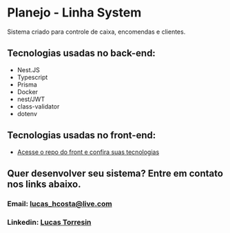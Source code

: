 <h1>Planejo - Linha System</h1>
<p>Sistema criado para controle de caixa, encomendas e clientes.</p>
<h2>Tecnologias usadas no back-end:</h2>
<ul>
  <li>Nest.JS</li>
  <li>Typescript</li>
  <li>Prisma</li>
  <li>Docker</li>
  <li>nest/JWT</li>
  <li>class-validator</li>
  <li>dotenv</li>
</ul>
<h2>Tecnologias usadas no front-end:</h2>
<ul>
  <li><a href="https://github.com/Lunatic02/planejo-frontend">Acesse o repo do front e confira suas tecnologias</a></li>
</ul>


<h2>Quer desenvolver seu sistema? Entre em contato nos links abaixo.</h2>
<h3>Email: <a href="mailto:lucas_hcosta@live.com">lucas_hcosta@live.com</a></h3>
<h3>Linkedin: <a href="https://www.linkedin.com/in/lucas-torresin-0052b9207/">Lucas Torresin</a></h3>






